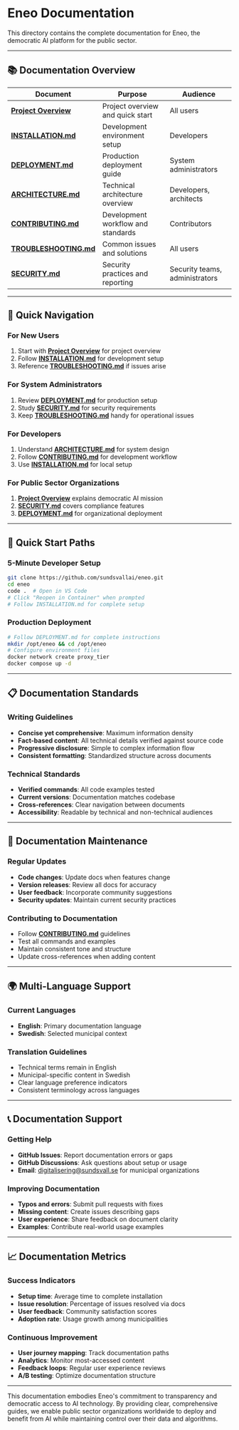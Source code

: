 # Eneo Documentation

This directory contains the complete documentation for Eneo, the democratic AI platform for the public sector.

---

## 📚 Documentation Overview

| Document | Purpose | Audience |
|----------|---------|----------|
| **[Project Overview](../README.md)** | Project overview and quick start | All users |
| **[INSTALLATION.md](INSTALLATION.md)** | Development environment setup | Developers |
| **[DEPLOYMENT.md](DEPLOYMENT.md)** | Production deployment guide | System administrators |
| **[ARCHITECTURE.md](ARCHITECTURE.md)** | Technical architecture overview | Developers, architects |
| **[CONTRIBUTING.md](CONTRIBUTING.md)** | Development workflow and standards | Contributors |
| **[TROUBLESHOOTING.md](TROUBLESHOOTING.md)** | Common issues and solutions | All users |
| **[SECURITY.md](SECURITY.md)** | Security practices and reporting | Security teams, administrators |

---

## 🎯 Quick Navigation

### For New Users
1. Start with **[Project Overview](../README.md)** for project overview
2. Follow **[INSTALLATION.md](INSTALLATION.md)** for development setup
3. Reference **[TROUBLESHOOTING.md](TROUBLESHOOTING.md)** if issues arise

### For System Administrators
1. Review **[DEPLOYMENT.md](DEPLOYMENT.md)** for production setup
2. Study **[SECURITY.md](SECURITY.md)** for security requirements
3. Keep **[TROUBLESHOOTING.md](TROUBLESHOOTING.md)** handy for operational issues

### For Developers
1. Understand **[ARCHITECTURE.md](ARCHITECTURE.md)** for system design
2. Follow **[CONTRIBUTING.md](CONTRIBUTING.md)** for development workflow
3. Use **[INSTALLATION.md](INSTALLATION.md)** for local setup

### For Public Sector Organizations
1. **[Project Overview](../README.md)** explains democratic AI mission
2. **[SECURITY.md](SECURITY.md)** covers compliance features
3. **[DEPLOYMENT.md](DEPLOYMENT.md)** for organizational deployment

---

## 🚀 Quick Start Paths

### 5-Minute Developer Setup
```bash
git clone https://github.com/sundsvallai/eneo.git
cd eneo
code .  # Open in VS Code
# Click "Reopen in Container" when prompted
# Follow INSTALLATION.md for complete setup
```

### Production Deployment
```bash
# Follow DEPLOYMENT.md for complete instructions
mkdir /opt/eneo && cd /opt/eneo
# Configure environment files
docker network create proxy_tier
docker compose up -d
```

---

## 📋 Documentation Standards

### Writing Guidelines
- **Concise yet comprehensive**: Maximum information density
- **Fact-based content**: All technical details verified against source code
- **Progressive disclosure**: Simple to complex information flow
- **Consistent formatting**: Standardized structure across documents

### Technical Standards
- **Verified commands**: All code examples tested
- **Current versions**: Documentation matches codebase
- **Cross-references**: Clear navigation between documents
- **Accessibility**: Readable by technical and non-technical audiences

---

## 🔄 Documentation Maintenance

### Regular Updates
- **Code changes**: Update docs when features change
- **Version releases**: Review all docs for accuracy
- **User feedback**: Incorporate community suggestions
- **Security updates**: Maintain current security practices

### Contributing to Documentation
- Follow **[CONTRIBUTING.md](CONTRIBUTING.md)** guidelines
- Test all commands and examples
- Maintain consistent tone and structure
- Update cross-references when adding content

---

## 🌍 Multi-Language Support

### Current Languages
- **English**: Primary documentation language
- **Swedish**: Selected municipal context

### Translation Guidelines
- Technical terms remain in English
- Municipal-specific content in Swedish
- Clear language preference indicators
- Consistent terminology across languages

---

## 📞 Documentation Support

### Getting Help
- **GitHub Issues**: Report documentation errors or gaps
- **GitHub Discussions**: Ask questions about setup or usage
- **Email**: digitalisering@sundsvall.se for municipal organizations

### Improving Documentation
- **Typos and errors**: Submit pull requests with fixes
- **Missing content**: Create issues describing gaps
- **User experience**: Share feedback on document clarity
- **Examples**: Contribute real-world usage examples

---

## 📈 Documentation Metrics

### Success Indicators
- **Setup time**: Average time to complete installation
- **Issue resolution**: Percentage of issues resolved via docs
- **User feedback**: Community satisfaction scores
- **Adoption rate**: Usage growth among municipalities

### Continuous Improvement
- **User journey mapping**: Track documentation paths
- **Analytics**: Monitor most-accessed content
- **Feedback loops**: Regular user experience reviews
- **A/B testing**: Optimize documentation structure

---

This documentation embodies Eneo's commitment to transparency and democratic access to AI technology. By providing clear, comprehensive guides, we enable public sector organizations worldwide to deploy and benefit from AI while maintaining control over their data and algorithms.
